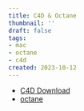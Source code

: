 ```yaml
---
title: C4D & Octane
thumbnail: ''
draft: false
tags:
- mac
- octane
- c4d
created: 2023-10-12
---
```


* [C4D Download](https://oooh.co.kr/entry/%EC%8B%9C%EB%84%A4%EB%A7%884D-R25-MacOS-%ED%81%AC%EB%9E%99-%EB%A7%A5%EC%9A%A9-%EB%8B%A4%EC%9A%B4%EB%A1%9C%EB%93%9C)
* [octane](https://www.youtube.com/watch?v=TNnlSEQvz2I&list=PLPM8l0N4SmiHL4K5UEL9DRsY_eRZF-HzW&index=1)
